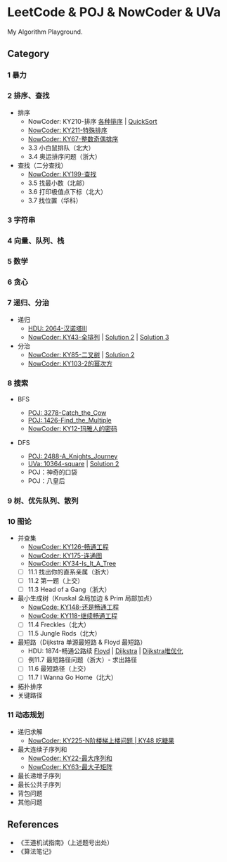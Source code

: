 # LeetCode & POJ & NowCoder & UVa
My Algorithm Playground.

## Category
### 1 暴力

### 2 排序、查找
- 排序
    - NowCoder: KY210-排序 [各种排序](NowCoder/KY210-排序.cpp) | [QuickSort](NowCoder/KY210-排序-quicksort.cpp)
    - [NowCoder: KY211-特殊排序](NowCoder/KY211-特殊排序.cpp)
    - [NowCoder: KY67-整数奇偶排序](NowCoder/KY67-整数奇偶排序.cpp)
    - 3.3 小白鼠排队（北大）
    - 3.4 奥运排序问题（浙大）
- 查找（二分查找）
    - [NowCoder: KY199-查找](NowCoder/KY199-查找.cpp)
    - 3.5 找最小数（北邮）
    - 3.6 打印极值点下标（北大）
    - 3.7 找位置（华科）

### 3 字符串

### 4 向量、队列、栈

### 5 数学


### 6 贪心


### 7 递归、分治
- 递归
    - [HDU: 2064-汉诺塔III](HDU/HDU-2064-汉诺塔III.cpp)
    - [NowCoder: KY43-全排列](NowCoder/KY43-全排列.cpp) | [Solution 2](NowCoder/KY43-全排列-2.cpp) | [Solution 3](NowCoder/KY43-全排列-2.cpp)
- 分治
    - [NowCoder: KY85-二叉树](NowCoder/KY85-二叉树.cpp) | [Solution 2](NowCoder/KY85-二叉树-2.cpp)
    - [NowCoder: KY103-2的幂次方](NowCoder/KY103-2的幂次方.cpp)


### 8 搜索
- BFS
  - [POJ: 3278-Catch_the_Cow](POJ/poj-3278-Catch_the_Cow.cpp)
  - [POJ: 1426-Find_the_Multiple](POJ/poj-1426-Find_the_Multiple.cpp)
  - [NowCoder: KY12-玛雅人的密码](NowCoder/KY12-玛雅人的密码.cpp)

- DFS
  - [POJ: 2488-A_Knights_Journey](POJ/poj-2488-A_Knights_Journey.cpp)
  - [UVa: 10364-square](Uva/10364-square.cpp) | [Solution 2](Uva/10364-square-2.cpp)
  - POJ：神奇的口袋
  - POJ：八皇后

### 9 树、优先队列、散列


### 10 图论
- 并查集
    - [NowCoder: KY126-畅通工程](NowCoder/KY126-畅通工程.cpp)
    - [NowCoder: KY175-连通图](NowCoder/KY175-连通图.cpp)
    - [NowCoder: KY34-Is_It_A_Tree](NowCoder/KY34-Is_It_A_Tree.cpp)
    - [ ] 11.1 找出你的直系亲属（浙大）
    - [ ] 11.2 第一题（上交）
    - [ ] 11.3 Head of a Gang（浙大）
- 最小生成树（Kruskal 全局加边 & Prim 局部加点）
    - [NowCode: KY148-还是畅通工程](NowCoder/KY148-还是畅通工程.cpp)
    - [NowCode: KY118-继续畅通工程](NowCoder/KY118-还是畅通工程.cpp)
    - [ ] 11.4 Freckles（北大）
    - [ ] 11.5 Jungle Rods（北大）
- 最短路（Dijkstra 单源最短路 & Floyd 最短路）
    - HDU: 1874-畅通公路续 [Floyd](HDU/HDU-1874-畅通工程续-floyd.cpp) | [Dijkstra](HDU/HDU-1874-畅通工程续-dijkstra.cpp) | [Dijkstra堆优化](HDU/HDU-1874-畅通工程续-dijkstra-heap.cpp)
    - [ ] 例11.7 最短路径问题（浙大）- 求出路径
    - [ ] 11.6 最短路径（上交）
    - [ ] 11.7 I Wanna Go Home（北大）
- 拓扑排序
- 关键路径

### 11 动态规划
- 递归求解
    - [NowCoder: KY225-N阶楼梯上楼问题 | KY48 吃糖果](NowCoder/KY225-N阶楼梯上楼问题.cpp)
- 最大连续子序列和
    - [NowCoder: KY22-最大序列和](NowCoder/KY22-最大序列和.cpp)
    - [NowCoder: KY63-最大子矩阵](NowCoder/KY63-最大子矩阵.cpp)
- 最长递增子序列
- 最长公共子序列
- 背包问题
- 其他问题

## References
- 《王道机试指南》（上述题号出处）
- 《算法笔记》